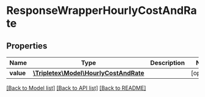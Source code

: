 # ResponseWrapperHourlyCostAndRate

## Properties
Name | Type | Description | Notes
------------ | ------------- | ------------- | -------------
**value** | [**\Tripletex\Model\HourlyCostAndRate**](HourlyCostAndRate.md) |  | [optional] 

[[Back to Model list]](../../README.md#documentation-for-models) [[Back to API list]](../../README.md#documentation-for-api-endpoints) [[Back to README]](../../README.md)

